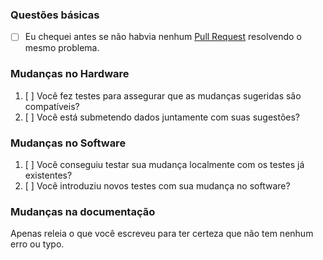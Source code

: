 ### Questões básicas

* [ ] Eu chequei antes se não habvia nenhum [Pull Request](https://github.com/tiagocriaar/AMBU-SOL-AR/pulls) resolvendo o mesmo problema.

<!-- Você pode apagar qualquer parte abaixo que não se aplique ao seu pull request -->

### Mudanças no Hardware

1. [ ] Você fez testes para assegurar que as mudanças sugeridas são compatíveis?
2. [ ] Você está submetendo dados juntamente com suas sugestões?

### Mudanças no Software

1. [ ] Você conseguiu testar sua mudança localmente com os testes já existentes?
2. [ ] Você introduziu novos testes com sua mudança no software?


### Mudanças na documentação

Apenas releia o que você escreveu para ter certeza que não tem nenhum erro ou typo.
